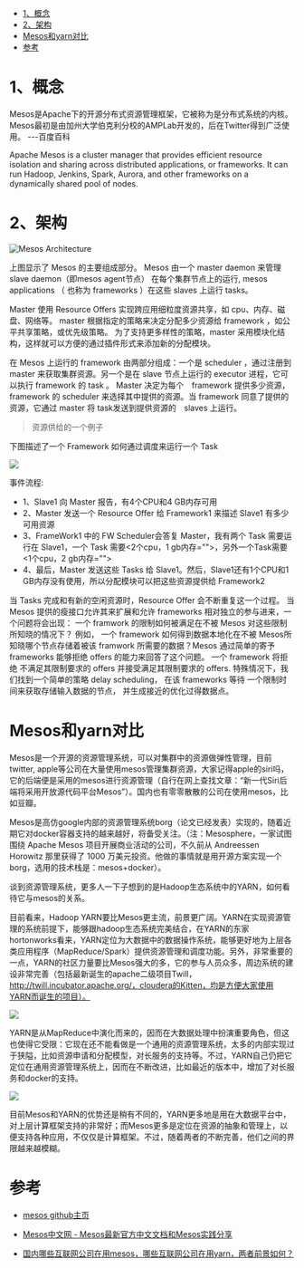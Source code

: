 

<!-- TOC -->

- [1、概念](#1概念)
- [2、架构](#2架构)
- [Mesos和yarn对比](#mesos和yarn对比)
- [参考](#参考)

<!-- /TOC -->


# 1、概念

Mesos是Apache下的开源分布式资源管理框架，它被称为是分布式系统的内核。Mesos最初是由加州大学伯克利分校的AMPLab开发的，后在Twitter得到广泛使用。 ---百度百科

Apache Mesos is a cluster manager that provides efficient resource isolation and sharing across distributed applications, or frameworks. It can run Hadoop, Jenkins, Spark, Aurora, and other frameworks on a dynamically shared pool of nodes.



# 2、架构

![Mesos Architecture](../../pic/2020-07-16/2020-07-16-20-51-05.png)

上图显示了 Mesos 的主要组成部分。 Mesos 由一个 master daemon 来管理 slave daemon（即mesos agent节点） 在每个集群节点上的运行, mesos applications （ 也称为 frameworks ）在这些 slaves 上运行 tasks。

Master 使用 Resource Offers 实现跨应用细粒度资源共享，如 cpu、内存、磁盘、网络等。 master 根据指定的策略来决定分配多少资源给 framework ，如公平共享策略，或优先级策略。 为了支持更多样性的策略，master 采用模块化结构，这样就可以方便的通过插件形式来添加新的分配模块。

在 Mesos 上运行的 framework 由两部分组成：一个是 scheduler ，通过注册到　master 来获取集群资源。另一个是在 slave 节点上运行的 executor 进程，它可以执行 framework 的 task 。 Master 决定为每个　framework 提供多少资源， framework 的 scheduler 来选择其中提供的资源。当 framework 同意了提供的资源，它通过 master 将 task发送到提供资源的　slaves 上运行。


> 资源供给的一个例子

下图描述了一个 Framework 如何通过调度来运行一个 Task

![](../../pic/2020-07-16/2020-07-16-21-00-06.png)


事件流程:
- 1、Slave1 向 Master 报告，有4个CPU和4 GB内存可用
- 2、Master 发送一个 Resource Offer 给 Framework1 来描述 Slave1 有多少可用资源
- 3、FrameWork1 中的 FW Scheduler会答复 Master，我有两个 Task 需要运行在 Slave1，一个 Task 需要<2个cpu，1 gb内存="">，另外一个Task需要<1个cpu，2 gb内存="">
- 4、最后，Master 发送这些 Tasks 给 Slave1。然后，Slave1还有1个CPU和1 GB内存没有使用，所以分配模块可以把这些资源提供给 Framework2


当 Tasks 完成和有新的空闲资源时，Resource Offer 会不断重复这一个过程。 当 Mesos 提供的瘦接口允许其来扩展和允许 frameworks 相对独立的参与进来，一个问题将会出现： 一个 framwork 的限制如何被满足在不被 Mesos 对这些限制所知晓的情况下？ 例如， 一个 framework 如何得到数据本地化在不被 Mesos所知晓哪个节点存储着被该 framwork 所需要的数据？Mesos 通过简单的寄予 frameworks 能够拒绝 offers 的能力来回答了这个问题。 一个 framework 将拒绝 不满足其限制要求的 offers 并接受满足其限制要求的 offers. 特殊情况下，我们找到一个简单的策略 delay scheduling， 在该 frameworks 等待 一个限制时间来获取存储输入数据的节点， 并生成接近的优化过得数据点。










# Mesos和yarn对比


Mesos是一个开源的资源管理系统，可以对集群中的资源做弹性管理，目前twitter, apple等公司在大量使用mesos管理集群资源，大家记得apple的siri吗，它的后端便是采用的mesos进行资源管理（自行在网上查找文章：“新一代Siri后端将采用开放源代码平台Mesos”）。国内也有零零散散的公司在使用mesos，比如豆瓣。

Mesos是高仿google内部的资源管理系统borg（论文已经发表）实现的，随着近期它对docker容器支持的越来越好，将备受关注。（注：Mesosphere，一家试图围绕 Apache Mesos 项目开展商业活动的公司，不久前从 Andreessen Horowitz 那里获得了 1000 万美元投资。他做的事情就是用开源方案实现一个borg，选用的技术栈是：mesos+docker）。

谈到资源管理系统，更多人一下子想到的是Hadoop生态系统中的YARN，如何看待它与mesos的关系。

目前看来，Hadoop YARN要比Mesos更主流，前景更广阔。YARN在实现资源管理的系统前提下，能够跟hadoop生态系统完美结合，在YARN的东家hortonworks看来，YARN定位为大数据中的数据操作系统，能够更好地为上层各类应用程序（MapReduce/Spark）提供资源管理和调度功能。另外，非常重要的一点，YARN的社区力量要比Mesos强大的多，它的参与人员众多，周边系统的建设非常完善（包括最新诞生的apache二级项目Twill，http://twill.incubator.apache.org/，cloudera的Kitten，均是方便大家使用YARN而诞生的项目）。

![](../../pic/2020-07-16/2020-07-16-21-08-03.png)


YARN是从MapReduce中演化而来的，因而在大数据处理中扮演重要角色，但这也使得它受限：它现在还不能看做是一个通用的资源管理系统，太多的内部实现过于狭隘，比如资源申请和分配模型，对长服务的支持等。不过，YARN自己仍把它定位在通用资源管理系统上，因而在不断改进，比如最近的版本中，增加了对长服务和docker的支持。

![](../../pic/2020-07-16/2020-07-16-21-08-39.png)

目前Mesos和YARN的优势还是稍有不同的，YARN更多地是用在大数据平台中，对上层计算框架支持的非常好；而Mesos更多是定位在资源的抽象和管理上，以便支持各种应用，不仅仅是计算框架。不过，随着两者的不断完善，他们之间的界限越来越模糊。




# 参考

- [mesos github主页](https://github.com/apache/mesos)

- [Mesos中文网 - Mesos最新官方中文文档和Mesos实践分享](https://docs.huihoo.com/apache/mesos/mesos-cn/index.html)

- [国内哪些互联网公司在用mesos，哪些互联网公司在用yarn，两者前景如何？](https://www.zhihu.com/question/23642987/answer/136361068)






